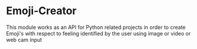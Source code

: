 # Emoji-Creator
This module works as an API for Python related projects in order to create Emoji's with respect to feeling identified by the user using image or video or web cam input
